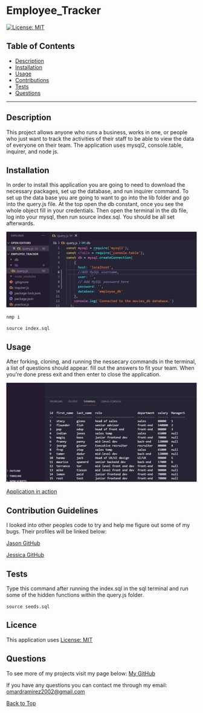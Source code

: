 # Employee_Tracker
[![License: MIT](https://img.shields.io/badge/License-MIT-yellow.svg)](https://opensource.org/licenses/MIT)

## Table of Contents
 
* [Description](#Description "Goto Description")
* [Installation](#Installation "Goto Installation")
* [Usage](#Usage "Goto Usage")
* [Contributions](#Contributions "Goto Contributions")
* [Tests](#Tests "Goto Tests")
* [Questions](#Questions "Goto Questions")
- - - -


## Description

This project allows anyone who runs a business, works in one, or people who just want to track the activities of their staff to be able to view the data of everyone on their team. The application uses mysql2, console.table, inquirer, and node js.

## Installation

In order to install this application you are going to need to download the necessary packages, set up the database, and run inquirer command. 
To set up the data base you are going to want to go into the lib folder and go into the query.js file. At the top open the db constant, once you see the whole object fill in your credentials. Then open the terminal in the db file, log into your mysql, then run source index.sql. You should be all set afterwards.

![sql login helper](./pictures/loginGuide.png)

```
nmp i
```
```
source index.sql
```



## Usage

After forking, cloning, and running the nessecary commands in the terminal, a list of questions should appear. fill out the answers to fit your team. When you're done press exit and then enter to close the application.

![employee table working](./pictures/employeeTable.png)

[Application in action](https://watch.screencastify.com/v/U2yAVvpmEtoirxn1qJq1)

## Contribution Guidelines

I looked into other peoples code to try and help me figure out some of my bugs. Their profiles will be linked below:

[Jason GitHub](https://github.com/jasonluxie)

[Jessica GitHub](https://github.com/jessicamcg)



## Tests
Type this command after running the index.sql in the sql terminal and run some of the hidden functions within the query.js folder.

```
source seeds.sql
```


## Licence

This application uses [License: MIT](https://opensource.org/licenses/MIT)


## Questions

To see more of my projects visit my page below:
[My GitHub](https://github.com/BossyLemon0)

If you have any questions you can contact me through my email:
omardramirez2002@gmail.com

[Back to Top](#Note_Taker "Goto top")

